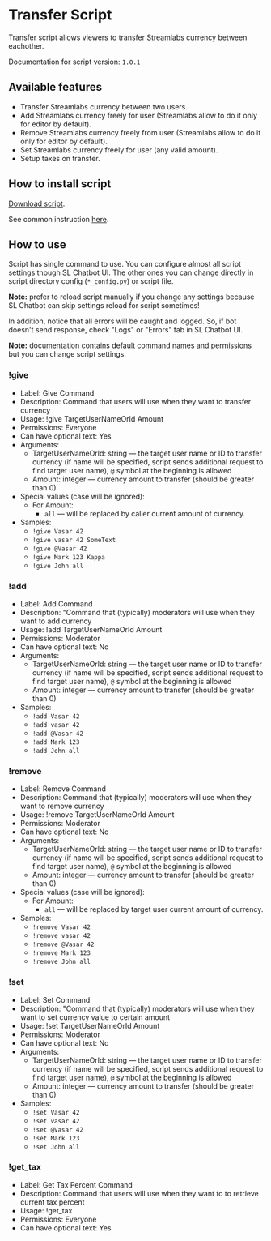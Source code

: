 # Transfer Script

Transfer script allows viewers to transfer Streamlabs currency between eachother.

Documentation for script version: `1.0.1`

## Available features

- Transfer Streamlabs currency between two users.
- Add Streamlabs currency freely for user (Streamlabs allow to do it only for editor by default).
- Remove Streamlabs currency freely from user (Streamlabs allow to do it only for editor by default).
- Set Streamlabs currency freely for user (any valid amount).
- Setup taxes on transfer.

## How to install script

[Download script](https://github.com/Vasar007/Streamlabs-Chatbot-Scripts/raw/main/Releases/All%20versions/TransferCurrency/TransferCurrency_1.0.1.zip).

See common instruction [here](../../README.md#how-to-install-any-script).

## How to use

Script has single command to use.
You can configure almost all script settings though SL Chatbot UI.
The other ones you can change directly in script directory config (`*_config.py`) or script file.

**Note:** prefer to reload script manually if you change any settings because SL Chatbot can skip settings reload for script sometimes!

In addition, notice that all errors will be caught and logged.
So, if bot doesn't send response, check "Logs" or "Errors" tab in SL Chatbot UI.

**Note:** documentation contains default command names and permissions but you can change script settings.

### !give

- Label: Give Command
- Description: Command that users will use when they want to transfer currency
- Usage: !give TargetUserNameOrId Amount
- Permissions: Everyone
- Can have optional text: Yes
- Arguments:
  - TargetUserNameOrId: string — the target user name or ID to transfer currency (if name will be specified, script sends additional request to find target user name), `@` symbol at the beginning is allowed
  - Amount: integer — currency amount to transfer (should be greater than 0)
- Special values (case will be ignored):
  - For Amount:
    - `all` — will be replaced by caller current amount of currency.
- Samples:
  - `!give Vasar 42`
  - `!give vasar 42 SomeText`
  - `!give @Vasar 42`
  - `!give Mark 123 Kappa`
  - `!give John all`

### !add

- Label: Add Command
- Description: "Command that (typically) moderators will use when they want to add currency
- Usage: !add TargetUserNameOrId Amount
- Permissions: Moderator
- Can have optional text: No
- Arguments:
  - TargetUserNameOrId: string — the target user name or ID to transfer currency (if name will be specified, script sends additional request to find target user name), `@` symbol at the beginning is allowed
  - Amount: integer — currency amount to transfer (should be greater than 0)
- Samples:
  - `!add Vasar 42`
  - `!add vasar 42`
  - `!add @Vasar 42`
  - `!add Mark 123`
  - `!add John all`

### !remove

- Label: Remove Command
- Description: Command that (typically) moderators will use when they want to remove currency
- Usage: !remove TargetUserNameOrId Amount
- Permissions: Moderator
- Can have optional text: No
- Arguments:
  - TargetUserNameOrId: string — the target user name or ID to transfer currency (if name will be specified, script sends additional request to find target user name), `@` symbol at the beginning is allowed
  - Amount: integer — currency amount to transfer (should be greater than 0)
- Special values (case will be ignored):
  - For Amount:
    - `all` — will be replaced by target user current amount of currency.
- Samples:
  - `!remove Vasar 42`
  - `!remove vasar 42`
  - `!remove @Vasar 42`
  - `!remove Mark 123`
  - `!remove John all`

### !set

- Label: Set Command
- Description: "Command that (typically) moderators will use when they want to set currency value to certain amount
- Usage: !set TargetUserNameOrId Amount
- Permissions: Moderator
- Can have optional text: No
- Arguments:
  - TargetUserNameOrId: string — the target user name or ID to transfer currency (if name will be specified, script sends additional request to find target user name), `@` symbol at the beginning is allowed
  - Amount: integer — currency amount to transfer (should be greater than 0)
- Samples:
  - `!set Vasar 42`
  - `!set vasar 42`
  - `!set @Vasar 42`
  - `!set Mark 123`
  - `!set John all`

### !get_tax

- Label: Get Tax Percent Command
- Description: Command that users will use when they want to to retrieve current tax percent
- Usage: !get_tax
- Permissions: Everyone
- Can have optional text: Yes
